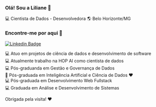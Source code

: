 ### Olá! Sou a Liliane 👋

💻 Cientista de Dados - Desenvolvedora 🌎 Belo Horizonte/MG

### Encontre-me por aqui :woman: 

[![Linkedin Badge](https://img.shields.io/badge/-LilianeAquino-yellow?style=flat-square&logo=Linkedin&logoColor=white&link=https://www.linkedin.com/in/liliane-l-de-aquino-a2999898)](https://www.linkedin.com/in/liliane-l-de-aquino-a2999898)

💻 Atuo em projetos de ciência de dados e desenvolvimento de software<br>
💻 Atualmente trabalho na HOP AI como cientista de dados<br>
💻 Pós-graduanda em Gestão e Governança de Dados<br>
:robot: Pós-graduada em Inteligência Artificial e Ciência de Dados :heart:<br>
💻 Pós-graduada em Desenvolvimento Web Fullstack<br>
💻 Graduada em Análise e Desenvolvimento de Sistemas<br>


Obrigada pela visita! :heart:
